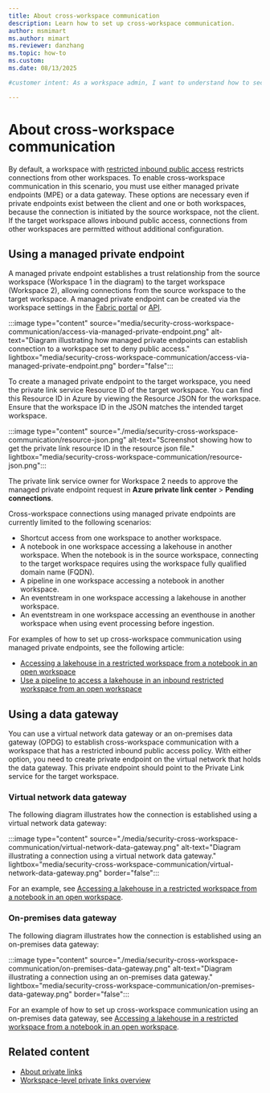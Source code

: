 ```yaml
---
title: About cross-workspace communication
description: Learn how to set up cross-workspace communication.
author: msmimart
ms.author: mimart
ms.reviewer: danzhang
ms.topic: how-to
ms.custom:
ms.date: 08/13/2025

#customer intent: As a workspace admin, I want to understand how to securely enable and configure cross-workspace communication, so I can allow data and resource access between workspaces while maintaining security controls.

---
```


# About cross-workspace communication

By default, a workspace with [restricted inbound public access](security-workspace-level-private-links-set-up.md#step-8-deny-public-access-to-the-workspace) restricts connections from other workspaces. To enable cross-workspace communication in this scenario, you must use either managed private endpoints (MPE) or a data gateway. These options are necessary even if private endpoints exist between the client and one or both workspaces, because the connection is initiated by the source workspace, not the client. If the target workspace allows inbound public access, connections from other workspaces are permitted without additional configuration.

## Using a managed private endpoint 

A managed private endpoint establishes a trust relationship from the source workspace (Workspace 1 in the diagram) to the target workspace (Workspace 2), allowing connections from the source workspace to the target workspace. A managed private endpoint can be created via the workspace settings in the [Fabric portal](security-managed-private-endpoints-create.md) or [API](/rest/api/fabric/core/managed-private-endpoints/create-workspace-managed-private-endpoint?tabs=HTTP).

:::image type="content" source="media/security-cross-workspace-communication/access-via-managed-private-endpoint.png" alt-text="Diagram illustrating how managed private endpoints can establish connection to a workspace set to deny public access." lightbox="media/security-cross-workspace-communication/access-via-managed-private-endpoint.png" border="false":::

To create a managed private endpoint to the target workspace, you need the private link service Resource ID of the target workspace. You can find this Resource ID in Azure by viewing the Resource JSON for the workspace. Ensure that the workspace ID in the JSON matches the intended target workspace.

:::image type="content" source="./media/security-cross-workspace-communication/resource-json.png" alt-text="Screenshot showing how to get the private link resource ID in the resource json file." lightbox="media/security-cross-workspace-communication/resource-json.png":::

The private link service owner for Workspace 2 needs to approve the managed private endpoint request in **Azure private link center** > **Pending connections**. 

Cross-workspace connections using managed private endpoints are currently limited to the following scenarios:

* Shortcut access from one workspace to another workspace.
* A notebook in one workspace accessing a lakehouse in another workspace. When the notebook is in the source workspace, connecting to the target workspace requires using the workspace fully qualified domain name (FQDN).
* A pipeline in one workspace accessing a notebook in another workspace.
* An eventstream in one workspace accessing a lakehouse in another workspace.
* An eventstream in one workspace accessing an eventhouse in another workspace when using event processing before ingestion.

For examples of how to set up cross-workspace communication using managed private endpoints, see the following article:

- [Accessing a lakehouse in a restricted workspace from a notebook in an open workspace](security-workspace-private-links-example-notebook.md)
- [Use a pipeline to access a lakehouse in an inbound restricted workspace from an open workspace](security-workspace-private-links-example-pipeline.md)

## Using a data gateway

You can use a virtual network data gateway or an on-premises data gateway (OPDG) to establish cross-workspace communication with a workspace that has a restricted inbound public access policy. With either option, you need to create private endpoint on the virtual network that holds the data gateway. This private endpoint should point to the Private Link service for the target workspace.

### Virtual network data gateway

The following diagram illustrates how the connection is established using a virtual network data gateway:

:::image type="content" source="./media/security-cross-workspace-communication/virtual-network-data-gateway.png" alt-text="Diagram illustrating a connection using a virtual network data gateway." lightbox="media/security-cross-workspace-communication/virtual-network-data-gateway.png" border="false":::  

For an example, see [Accessing a lakehouse in a restricted workspace from a notebook in an open workspace](./security-workspace-private-links-example-notebook.md).

### On-premises data gateway

The following diagram illustrates how the connection is established using an on-premises data gateway:

:::image type="content" source="./media/security-cross-workspace-communication/on-premises-data-gateway.png" alt-text="Diagram illustrating a connection using an on-premises data gateway." lightbox="media/security-cross-workspace-communication/on-premises-data-gateway.png" border="false":::  

For an example of how to set up cross-workspace communication using an on-premises data gateway, see [Accessing a lakehouse in a restricted workspace from a notebook in an open workspace](./security-workspace-private-links-example-notebook.md).

## Related content

* [About private links](./security-private-links-overview.md)
* [Workspace-level private links overview](./security-workspace-level-private-links-overview.md)
<!-- * [Microsoft Fabric multi-workspace APIs](./security-fabric-multi-workspace-api-overview.md) -->

